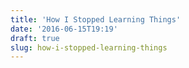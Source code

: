 ```yaml
---
title: 'How I Stopped Learning Things'
date: '2016-06-15T19:19'
draft: true
slug: how-i-stopped-learning-things
---
```

